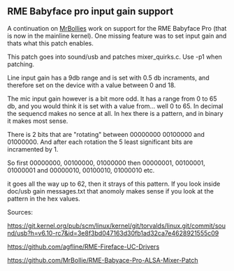## RME Babyface pro input gain support

A continuation on [MrBollies](https://github.com/MrBollie) work on support for the RME Babyface Pro (that is now in the mainline kernel).
One missing feature was to set input gain and thats what this patch enables. 

This patch goes into sound/usb and patches mixer_quirks.c. Use -p1 when patching.

Line input gain has a 9db range and is set with 0.5 db incraments, 
and therefore set on the device with a value between 0 and 18.

The mic input gain however is a bit more odd.
It has a range from 0 to 65 db, and you would think it is set with a value from... well 0 to 65.
In decimal the sequencd makes no sence at all. In hex there is a pattern, and in binary it makes most sense.

There is 2 bits that are "rotating" between 00000000 00100000 and 01000000. 
And after each rotation the 5 least significant bits are incramented by 1. 

So first 00000000, 00100000, 01000000
then 00000001, 00100001, 01000001
and 00000010, 00100010, 01000010
etc.

it goes all the way up to 62, then it strays of this pattern.
If you look inside doc/usb gain messages.txt that anomoly makes sense if you look at the pattern in the hex values.

Sources:

https://git.kernel.org/pub/scm/linux/kernel/git/torvalds/linux.git/commit/sound/usb?h=v6.10-rc7&id=3e8f3bd047163d30fb1ad32ca7e4628921555c09

https://github.com/agfline/RME-Fireface-UC-Drivers

https://github.com/MrBollie/RME-Babyace-Pro-ALSA-Mixer-Patch
